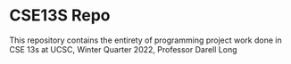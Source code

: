 # CSE13S Repo

This repository contains the entirety of programming project work done in CSE 13s at UCSC, Winter Quarter 2022, Professor Darell Long
